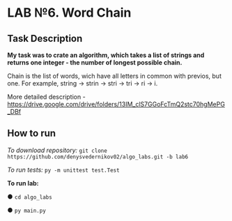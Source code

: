 # LAB №6. Word Chain
<h2>Task Description</h2>

__My task was to crate an algorithm, which takes a list of strings and returns one integer - the number of longest possible chain.__ 

Chain is the list of words, wich have all letters in common with previos, but one. 
For example, string -> strin -> stri -> tri -> ri -> i.

More detailed description - https://drive.google.com/drive/folders/13IM_clS7GGoFcTmQ2stc70hgMePG_DBf

<h2>How to run</h2>

_To download repository:_ `git clone https://github.com/denysvedernikov02/algo_labs.git -b lab6`

_To run tests:_ `py -m unittest test.Test`

**To run lab:**

●	`cd algo_labs`

●	`py main.py`

